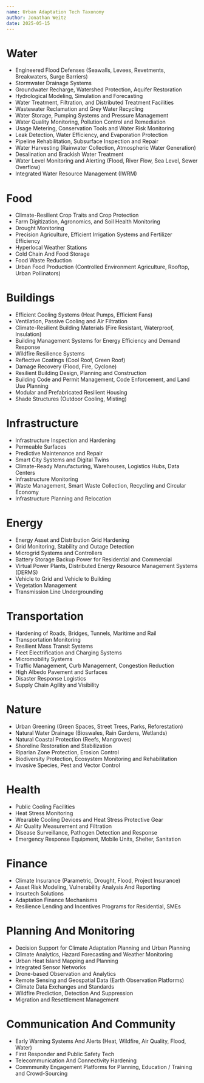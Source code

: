 ```yaml
---
name: Urban Adaptation Tech Taxonomy
author: Jonathan Weitz
date: 2025-05-15
---
```


# Water
- Engineered Flood Defenses (Seawalls, Levees, Revetments, Breakwaters, Surge Barriers)
- Stormwater Drainage Systems
- Groundwater Recharge, Watershed Protection, Aquifer Restoration
- Hydrological Modeling, Simulation and Forecasting
- Water Treatment, Filtration, and Distributed Treatment Facilities
- Wastewater Reclamation and Grey Water Recycling 
- Water Storage, Pumping Systems and Pressure Management
- Water Quality Monitoring, Pollution Control and Remediation
- Usage Metering, Conservation Tools and Water Risk Monitoring
- Leak Detection, Water Efficiency, and Evaporation Protection 
- Pipeline Rehabilitation, Subsurface Inspection and Repair
- Water Harvesting (Rainwater Collection, Atmospheric Water Generation)
- Desalination and Brackish Water Treatment 
- Water Level Monitoring and Alerting (Flood, River Flow, Sea Level, Sewer Overflow)
- Integrated Water Resource Management (IWRM)

# Food
- Climate-Resilient Crop Traits and Crop Protection
- Farm Digitization, Agronomics, and Soil Health Monitoring 
- Drought Monitoring
- Precision Agriculture, Efficient Irrigation Systems and Fertilizer Efficiency
- Hyperlocal Weather Stations
- Cold Chain And Food Storage
- Food Waste Reduction
- Urban Food Production (Controlled Environment Agriculture, Rooftop, Urban Pollinators)

# Buildings
- Efficient Cooling Systems (Heat Pumps, Efficient Fans)
- Ventilation, Passive Cooling and Air Filtration
- Climate-Resilient Building Materials (Fire Resistant, Waterproof, Insulation)
- Building Management Systems for Energy Efficiency and Demand Response
- Wildfire Resilience Systems
- Reflective Coatings (Cool Roof, Green Roof)
- Damage Recovery (Flood, Fire, Cyclone)
- Resilient Building Design, Planning and Construction
- Building Code and Permit Management, Code Enforcement, and Land Use Planning
- Modular and Prefabricated Resilient Housing
- Shade Structures (Outdoor Cooling, Misting)

# Infrastructure
- Infrastructure Inspection and Hardening
- Permeable Surfaces
- Predictive Maintenance and Repair
- Smart City Systems and Digital Twins
- Climate-Ready Manufacturing, Warehouses, Logistics Hubs, Data Centers
- Infrastructure Monitoring
- Waste Management, Smart Waste Collection, Recycling and Circular Economy
- Infrastructure Planning and Relocation

# Energy
- Energy Asset and Distribution Grid Hardening
- Grid Monitoring, Stability and Outage Detection
- Microgrid Systems and Controllers
- Battery Storage Backup Power for Residential and Commercial
- Virtual Power Plants, Distributed Energy Resource Management Systems (DERMS)
- Vehicle to Grid and Vehicle to Building
- Vegetation Management
- Transmission Line Undergrounding

# Transportation
- Hardening of Roads, Bridges, Tunnels, Maritime and Rail
- Transportation Monitoring 
- Resilient Mass Transit Systems
- Fleet Electrification and Charging Systems
- Micromobility Systems
- Traffic Management, Curb Management, Congestion Reduction
- High Albedo Pavement and Surfaces
- Disaster Response Logistics
- Supply Chain Agility and Visibility

# Nature
- Urban Greening (Green Spaces, Street Trees, Parks, Reforestation)
- Natural Water Drainage (Bioswales, Rain Gardens, Wetlands)
- Natural Coastal Protection (Reefs, Mangroves)
- Shoreline Restoration and Stabilization
- Riparian Zone Protection, Erosion Control
- Biodiversity Protection, Ecosystem Monitoring and Rehabilitation
- Invasive Species, Pest and Vector Control

# Health
- Public Cooling Facilities
- Heat Stress Monitoring 
- Wearable Cooling Devices and Heat Stress Protective Gear
- Air Quality Measurement and Filtration
- Disease Surveillance, Pathogen Detection and Response
- Emergency Response Equipment, Mobile Units, Shelter, Sanitation

# Finance
- Climate Insurance (Parametric, Drought, Flood, Project Insurance)
- Asset Risk Modeling, Vulnerability Analysis And Reporting
- Insurtech Solutions
- Adaptation Finance Mechanisms
- Resilience Lending and Incentives Programs for Residential, SMEs

# Planning And Monitoring
- Decision Support for Climate Adaptation Planning and Urban Planning
- Climate Analytics, Hazard Forecasting and Weather Monitoring
- Urban Heat Island Mapping and Planning  
- Integrated Sensor Networks
- Drone-based Observation and Analytics
- Remote Sensing and Geospatial Data (Earth Observation Platforms)
- Climate Data Exchanges and Standards
- Wildfire Prediction, Detection And Suppression
- Migration and Resettlement Management

# Communication And Community
- Early Warning Systems And Alerts (Heat, Wildfire, Air Quality, Flood, Water)
- First Responder and Public Safety Tech
- Telecommunication And Connectivity Hardening
- Commmunity Engagement Platforms for Planning, Education / Training and Crowd-Sourcing